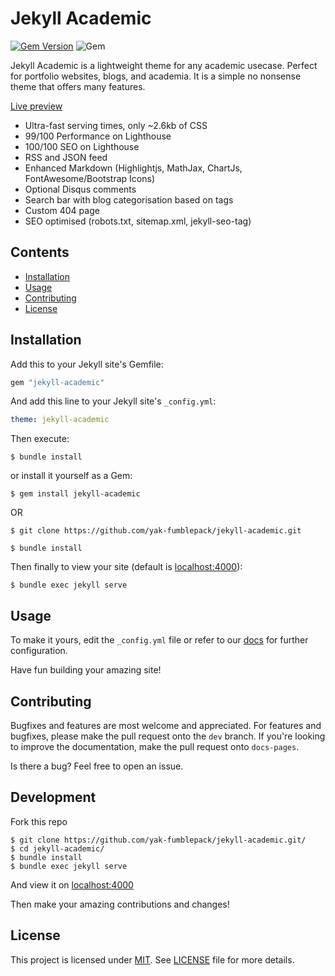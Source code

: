 # Jekyll Academic

[![Gem Version](https://badge.fury.io/rb/jekyll-academic.svg)](https://badge.fury.io/rb/jekyll-academic)
![Gem](https://img.shields.io/gem/dv/jekyll-academic/1.0.0?color=green)

Jekyll Academic is a lightweight theme for any academic usecase. Perfect for portfolio websites, blogs, and academia. It is a simple no nonsense theme that offers many features.

[Live preview](https://jekyll-academic.netlify.app)

- Ultra-fast serving times, only ~2.6kb of CSS
- 99/100 Performance on Lighthouse
- 100/100 SEO on Lighthouse
- RSS and JSON feed
- Enhanced Markdown (Highlightjs, MathJax, ChartJs, FontAwesome/Bootstrap Icons)
- Optional Disqus comments
- Search bar with blog categorisation based on tags
- Custom 404 page
- SEO optimised (robots.txt, sitemap.xml, jekyll-seo-tag)

## Contents
- [Installation](#installation)
- [Usage](#usage)
- [Contributing](#contributing)
- [License](#license)

## Installation
Add this to your Jekyll site's Gemfile:

```ruby
gem "jekyll-academic"
```

And add this line to your Jekyll site's `_config.yml`:

```yaml
theme: jekyll-academic
```

Then execute:

```shell
$ bundle install
```

or install it yourself as a Gem:

```shell
$ gem install jekyll-academic
```

OR 

```shell
$ git clone https://github.com/yak-fumblepack/jekyll-academic.git
```

```shell
$ bundle install
```

Then finally to view your site (default is [localhost:4000]()):

```shell
$ bundle exec jekyll serve
```

## Usage

To make it yours, edit the `_config.yml` file or refer to our [docs](https://jekyll-academic.netlify.app/docs) for further configuration.

Have fun building your amazing site!

## Contributing

Bugfixes and features are most welcome and appreciated. For features and bugfixes, please make the pull request onto the `dev` branch. If you're looking to improve the documentation, make the pull request onto `docs-pages`.

Is there a bug? Feel free to open an issue.

## Development 

Fork this repo

```shell
$ git clone https://github.com/yak-fumblepack/jekyll-academic.git/
$ cd jekyll-academic/
$ bundle install
$ bundle exec jekyll serve
```

And view it on [localhost:4000]()

Then make your amazing contributions and changes!

## License

This project is licensed under [MIT](https://opensource.org/licenses/MIT). See [LICENSE](https://github.com/yak-fumblepack/jekyll-academic/blob/master/LICENSE.txt) file for more details.